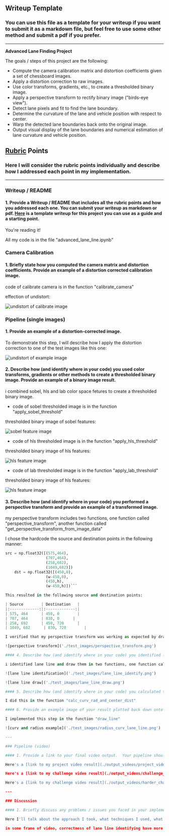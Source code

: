 ## Writeup Template

### You can use this file as a template for your writeup if you want to submit it as a markdown file, but feel free to use some other method and submit a pdf if you prefer.

---

**Advanced Lane Finding Project**

The goals / steps of this project are the following:

* Compute the camera calibration matrix and distortion coefficients given a set of chessboard images.
* Apply a distortion correction to raw images.
* Use color transforms, gradients, etc., to create a thresholded binary image.
* Apply a perspective transform to rectify binary image ("birds-eye view").
* Detect lane pixels and fit to find the lane boundary.
* Determine the curvature of the lane and vehicle position with respect to center.
* Warp the detected lane boundaries back onto the original image.
* Output visual display of the lane boundaries and numerical estimation of lane curvature and vehicle position.

[//]: # (Image References)

[image1]: ./examples/undistort_output.png "Undistorted"
[image2]: ./test_images/test1.jpg "Road Transformed"
[image3]: ./examples/binary_combo_example.jpg "Binary Example"
[image4]: ./examples/warped_straight_lines.jpg "Warp Example"
[image5]: ./examples/color_fit_lines.jpg "Fit Visual"
[image6]: ./examples/example_output.jpg "Output"
[video1]: ./project_video.mp4 "Video"

## [Rubric](https://review.udacity.com/#!/rubrics/571/view) Points

### Here I will consider the rubric points individually and describe how I addressed each point in my implementation.  

---

### Writeup / README

#### 1. Provide a Writeup / README that includes all the rubric points and how you addressed each one.  You can submit your writeup as markdown or pdf.  [Here](https://github.com/udacity/CarND-Advanced-Lane-Lines/blob/master/writeup_template.md) is a template writeup for this project you can use as a guide and a starting point.  

You're reading it!

All my code is in the file "advanced_lane_line.ipynb"

### Camera Calibration

#### 1. Briefly state how you computed the camera matrix and distortion coefficients. Provide an example of a distortion corrected calibration image.

code of calibrate camera is in the function "calibrate_camera"

effection of undistort:

![undistort of calibrate image]('output_images/undistort-camera.png')

### Pipeline (single images)

#### 1. Provide an example of a distortion-corrected image.

To demonstrate this step, I will describe how I apply the distortion correction to one of the test images like this one:

![undistort of example image]('output_images/undistort-example.png')

#### 2. Describe how (and identify where in your code) you used color transforms, gradients or other methods to create a thresholded binary image.  Provide an example of a binary image result.

i combined sobel, hls and lab color space fetures to create a thresholded binary image.

- code of sobel thresholded image is in the function "apply_sobel_threshold"

thresholded binary image of sobel features:

![sobel feature image]('output_images/sobel_feature.png')

- code of hls thresholded image is in the function "apply_hls_threshold"

thresholded binary image of hls features:

![hls feature image]('output_images/hls_feature.png')

- code of lab thresholded image is in the function "apply_lab_threshold"

thresholded binary image of hls features:

![hls feature image]('output_images/lab_feature.png')

#### 3. Describe how (and identify where in your code) you performed a perspective transform and provide an example of a transformed image.

my perspective transform includes two functions, one function called "perspective_transform", another function called "get_perspective_transform_from_image_data"

I chose the hardcode the source and destination points in the following manner:

```python
src = np.float32([(575,464),
                  (707,464), 
                  (258,682), 
                  (1049,682)])
    dst = np.float32([(450,0),
                  (w-450,0),
                  (450,h),
                  (w-450,h)])```

This resulted in the following source and destination points:

| Source        | Destination   | 
|:-------------:|:-------------:| 
| 575, 464      | 450, 0        | 
| 707, 464      | 830, 0      |
| 258, 692	    | 450, 720      |
| 1049, 682      | 830, 720        |

I verified that my perspective transform was working as expected by drawing the `src` and `dst` points onto a test image and its warped counterpart to verify that the lines appear parallel in the warped image.

![perspective transform]('./test_images/perspective_transform.png')

#### 4. Describe how (and identify where in your code) you identified lane-line pixels and fit their positions with a polynomial?

i identified lane line and draw them in two functions, one function called "sliding_window_polyfit", another function called "draw_lane", for example:

![lane line identification]('./test_images/lane_line_identify.png')

![lane line draw]('./test_images/lane_line_draw.png')

#### 5. Describe how (and identify where in your code) you calculated the radius of curvature of the lane and the position of the vehicle with respect to center.

I did this in the function "calc_curv_rad_and_center_dist"

#### 6. Provide an example image of your result plotted back down onto the road such that the lane area is identified clearly.

I implemented this step in the function "draw_line"

![curv and radius example]('./test_images/radius_curv_lane_line.png')

---

### Pipeline (video)

#### 1. Provide a link to your final video output.  Your pipeline should perform reasonably well on the entire project video (wobbly lines are ok but no catastrophic failures that would cause the car to drive off the road!).

Here's a [link to my project video result](./output_videos/project_video.mp4)

Here's a [link to my challenge video result](./output_videos/challenge_video.mp4)

Here's a [link to my challenge video result](./output_videos/harder_challenge_video.mp4)

---

### Discussion

#### 1. Briefly discuss any problems / issues you faced in your implementation of this project.  Where will your pipeline likely fail?  What could you do to make it more robust?

Here I'll talk about the approach I took, what techniques I used, what worked and why, where the pipeline might fail and how I might improve it if I were going to pursue this project further. 

in some frame of video, correctness of lane line identifying have more improvements, it needs more smooth algorithm to do with it. 
